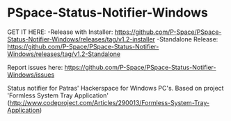PSpace-Status-Notifier-Windows
==============================

GET IT HERE: 
-Release with Installer: https://github.com/P-Space/PSpace-Status-Notifier-Windows/releases/tag/v1.2-installer
-Standalone Release: https://github.com/P-Space/PSpace-Status-Notifier-Windows/releases/tag/v1.2-Standalone

Report issues here: https://github.com/P-Space/PSpace-Status-Notifier-Windows/issues

Status notifier for Patras' Hackerspace for Windows PC's. 
Based on project 'Formless System Tray Application' (http://www.codeproject.com/Articles/290013/Formless-System-Tray-Application)
